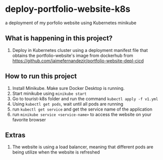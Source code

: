 # deploy-portfolio-website-k8s
a deployment of my porfolio website using Kubernetes minikube

## What is happening in this project?
1. Deploy in Kubernetes cluster using a deployment manifest file that obtains the portfolio-website's image from dockerhub from https://github.com/jaimefernandezjr/portfolio-website-depl-cicd 

## How to run this project
1. Install Minikube. Make sure Docker Desktop is running.
2. Start minikube using ```minikube start```
3. Go to tourist-k8s folder and run the command ```kubectl apply -f v1.yml```
4. Using ```kubectl get pods```, wait until all pods are running
5. run ```kubectl get service``` and get the service name of the application
6. run ```minikube service <service-name>``` to access the website on your favorite browser

## Extras
1. The website is using a load balancer, meaning that different pods are being utilize when the website is refreshed
